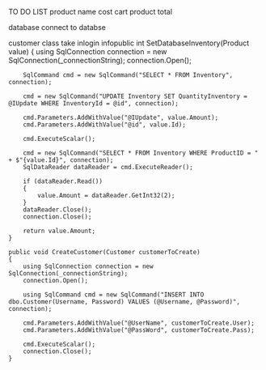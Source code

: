 TO DO LIST
product
    name
    cost
cart
    product
    total

database
    connect to databse

customer class
    take inlogin infopublic int SetDatabaseInventory(Product value)
    {
        using SqlConnection connection = new SqlConnection(_connectionString);
        connection.Open();

        SqlCommand cmd = new SqlCommand("SELECT * FROM Inventory", connection);

        cmd = new SqlCommand("UPDATE Inventory SET QuantityInventory = @IUpdate WHERE InventoryId = @id", connection);

        cmd.Parameters.AddWithValue("@IUpdate", value.Amount);
        cmd.Parameters.AddWithValue("@id", value.Id);

        cmd.ExecuteScalar();

        cmd = new SqlCommand("SELECT * FROM Inventory WHERE ProductID = " + $"{value.Id}", connection);
        SqlDataReader dataReader = cmd.ExecuteReader();

        if (dataReader.Read())
        {
            value.Amount = dataReader.GetInt32(2);
        }
        dataReader.Close();
        connection.Close();

        return value.Amount;
    }

    public void CreateCustomer(Customer customerToCreate) 
    {
        using SqlConnection connection = new SqlConnection(_connectionString);
        connection.Open();

        using SqlCommand cmd = new SqlCommand("INSERT INTO dbo.Customer(Username, Password) VALUES (@Username, @Password)", connection);

        cmd.Parameters.AddWithValue("@UserName", customerToCreate.User);
        cmd.Parameters.AddWithValue("@PassWord", customerToCreate.Pass);

        cmd.ExecuteScalar();
        connection.Close();
    }

